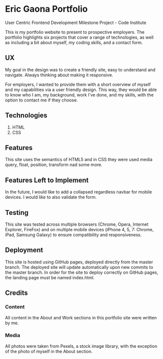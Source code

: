 # Eric Gaona Portfolio
User Centric Frontend Development Milestone Project - Code Institute

This is my portfolio website to present to prospective employers. The portfolio highlights six projects that cover a range of technologies, as well as including a bit about myself, my coding skills, and a contact form. 

## UX
My goal in the design was to create a friendly site, easy to understand and navigate. Always thinking about making it responsive.

For employers, I wanted to provide them with a short overview of myself and my capabilities via a user friendly design. This way, they would be able to know who I am, my background, work I've done, and my skills, with the option to contact me if they choose.


## Technologies
1. HTML
2. CSS

## Features
This site uses the semantics of HTML5 and in CSS they were used media query, float, position, transform nad some more.

## Features Left to Implement
In the future, I would like to add a collapsed regardless navbar for mobile devices. I would like to also validate the form.

## Testing
This site was tested across multiple browsers (Chrome, Opera, Internet Explorer, FireFox) and on multiple mobile devices (iPhone 4, 5, 7: Chrome,  iPad, Samsung Galaxy) to ensure compatibility and responsiveness. 

## Deployment
This site is hosted using GitHub pages, deployed directly from the master branch. The deployed site will update automatically upon new commits to the master branch. In order for the site to deploy correctly on GitHub pages, the landing page must be named index.html.

## Credits

### Content
All content in the About and Work sections in this portfolio site were written by me.

### Media
All photos were taken from Pexels, a stock image library, with the exception of the photo of myself in the About section. 